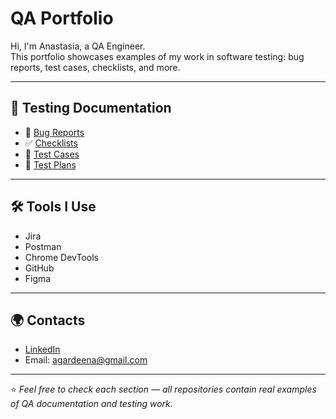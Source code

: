 #  QA Portfolio

Hi, I'm Anastasia, a QA Engineer.  
This portfolio showcases examples of my work in software testing: bug reports, test cases, checklists, and more.  

---

## 📂 Testing Documentation

- 🐞 [Bug Reports](https://github.com/NHardzeyenia/BugReports)  
- ✅ [Checklists]()  
- 📝 [Test Cases]()  
- 📑 [Test Plans]()  

---

## 🛠 Tools I Use

- Jira 
- Postman  
- Chrome DevTools  
- GitHub  
- Figma  

---

## 🌍 Contacts

- [LinkedIn](https://www.linkedin.com/in/nastassia-hardzeyenia)  
- Email: agardeena@gmail.com  

---

⭐ *Feel free to check each section — all repositories contain real examples of QA documentation and testing work.*  
